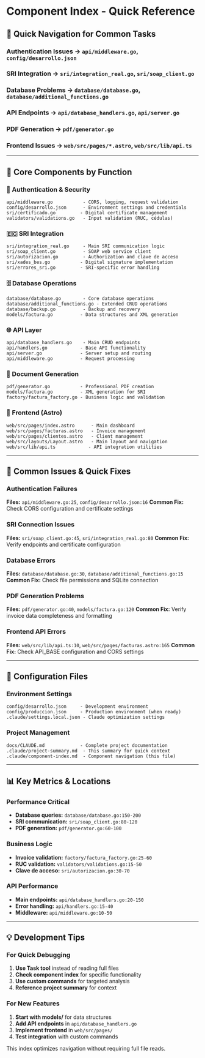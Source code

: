 # Component Index - Quick Reference

## 🎯 Quick Navigation for Common Tasks

### Authentication Issues → `api/middleware.go`, `config/desarrollo.json`
### SRI Integration → `sri/integration_real.go`, `sri/soap_client.go`  
### Database Problems → `database/database.go`, `database/additional_functions.go`
### API Endpoints → `api/database_handlers.go`, `api/server.go`
### PDF Generation → `pdf/generator.go`
### Frontend Issues → `web/src/pages/*.astro`, `web/src/lib/api.ts`

---

## 📁 Core Components by Function

### 🔐 Authentication & Security
```
api/middleware.go           - CORS, logging, request validation
config/desarrollo.json      - Environment settings and credentials  
sri/certificado.go         - Digital certificate management
validators/validations.go   - Input validation (RUC, cédulas)
```

### 🇪🇨 SRI Integration
```
sri/integration_real.go     - Main SRI communication logic
sri/soap_client.go          - SOAP web service client
sri/autorizacion.go         - Authorization and clave de acceso
sri/xades_bes.go           - Digital signature implementation
sri/errores_sri.go         - SRI-specific error handling
```

### 🗄️ Database Operations  
```
database/database.go        - Core database operations
database/additional_functions.go - Extended CRUD operations
database/backup.go          - Backup and recovery
models/factura.go          - Data structures and XML generation
```

### 🌐 API Layer
```
api/database_handlers.go    - Main CRUD endpoints
api/handlers.go            - Base API functionality  
api/server.go              - Server setup and routing
api/middleware.go          - Request processing
```

### 📄 Document Generation
```
pdf/generator.go           - Professional PDF creation
models/factura.go          - XML generation for SRI
factory/factura_factory.go - Business logic and validation
```

### 🎨 Frontend (Astro)
```
web/src/pages/index.astro      - Main dashboard
web/src/pages/facturas.astro   - Invoice management
web/src/pages/clientes.astro   - Client management  
web/src/layouts/Layout.astro   - Main layout and navigation
web/src/lib/api.ts            - API integration utilities
```

---

## 🚨 Common Issues & Quick Fixes

### Authentication Failures
**Files:** `api/middleware.go:25`, `config/desarrollo.json:16`
**Common Fix:** Check CORS configuration and certificate settings

### SRI Connection Issues  
**Files:** `sri/soap_client.go:45`, `sri/integration_real.go:80`
**Common Fix:** Verify endpoints and certificate configuration

### Database Errors
**Files:** `database/database.go:30`, `database/additional_functions.go:15`  
**Common Fix:** Check file permissions and SQLite connection

### PDF Generation Problems
**Files:** `pdf/generator.go:40`, `models/factura.go:120`
**Common Fix:** Verify invoice data completeness and formatting

### Frontend API Errors
**Files:** `web/src/lib/api.ts:10`, `web/src/pages/facturas.astro:165`
**Common Fix:** Check API_BASE configuration and CORS settings

---

## 🔧 Configuration Files

### Environment Settings
```
config/desarrollo.json     - Development environment
config/produccion.json     - Production environment (when ready)
.claude/settings.local.json - Claude optimization settings
```

### Project Management
```
docs/CLAUDE.md             - Complete project documentation
.claude/project-summary.md  - This summary for quick context
.claude/component-index.md  - Component navigation (this file)
```

---

## 📊 Key Metrics & Locations

### Performance Critical
- **Database queries:** `database/database.go:150-200`
- **SRI communication:** `sri/soap_client.go:80-120`  
- **PDF generation:** `pdf/generator.go:60-100`

### Business Logic
- **Invoice validation:** `factory/factura_factory.go:25-60`
- **RUC validation:** `validators/validations.go:15-50`
- **Clave de acceso:** `sri/autorizacion.go:30-70`

### API Performance  
- **Main endpoints:** `api/database_handlers.go:20-150`
- **Error handling:** `api/handlers.go:15-40`
- **Middleware:** `api/middleware.go:10-50`

---

## 💡 Development Tips

### For Quick Debugging
1. **Use Task tool** instead of reading full files
2. **Check component index** for specific functionality
3. **Use custom commands** for targeted analysis
4. **Reference project summary** for context

### For New Features
1. **Start with models/** for data structures
2. **Add API endpoints** in `api/database_handlers.go`
3. **Implement frontend** in `web/src/pages/`
4. **Test integration** with custom commands

This index optimizes navigation without requiring full file reads.